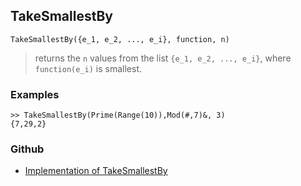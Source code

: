 ## TakeSmallestBy

```
TakeSmallestBy({e_1, e_2, ..., e_i}, function, n) 
```

> returns the `n` values from the list `{e_1, e_2, ..., e_i}`, where `function(e_i)` is smallest.

### Examples

```
>> TakeSmallestBy(Prime(Range(10)),Mod(#,7)&, 3) 
{7,29,2}
```

### Github

* [Implementation of TakeSmallestBy](https://github.com/axkr/symja_android_library/blob/master/symja_android_library/matheclipse-core/src/main/java/org/matheclipse/core/builtin/ListFunctions.java#L7720) 
